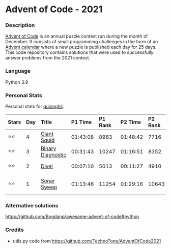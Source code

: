 Advent of Code - 2021
=====================

### Description    
[Advent of Code](https://adventofcode.com/) is an annual puzzle contest run during the month of December.
  It consists of small programming challenges in the form of an [Advent calendar](https://en.wikipedia.org/wiki/Advent_calendar)
  where a new puzzle is published each day for 25 days.  This code repository contains solutions that were used to 
successfully answer problems from the 2021 contest.  

### Language  
Python 3.9

### Personal Stats  
Personal stats for [quinnphil](https://github.com/quinnphil).

| Stars | Day | Title                                                    | P1 Time  | P1 Rank | P2 Time  | P2 Rank | Notes               |
|:------|:----|:---------------------------------------------------------|:---------|:--------|:---------|:--------|:--------------------|
| ⭐⭐    | 4   | [Giant Squid](https://adventofcode.com/2021/day/4)       | 01:43:08 |  8983   | 01:48:42 | 7716    |                     |
| ⭐⭐    | 3   | [Binary Diagnostic](https://adventofcode.com/2021/day/3) | 00:31:43 | 10247   | 01:16:51 | 8352    |                     |
| ⭐⭐    | 2   | [Dive!](https://adventofcode.com/2021/day/2)             | 00:07:10 |  5013   | 00:11:27 | 4910    | 05:00 start         |
| ⭐⭐    | 1   | [Sonar Sweep](https://adventofcode.com/2021/day/1)       | 01:13:46 | 11254   | 01:29:16 | 10643   | 06:05 start (late!) |

### Alternative solutions

https://github.com/Bogdanp/awesome-advent-of-code#python


### Credits

- utils.py code from https://github.com/TechnoTone/AdventOfCode2021
